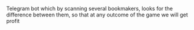 Telegram bot which by scanning several bookmakers, looks for the difference between them, so that at any outcome of the game we will get profit
